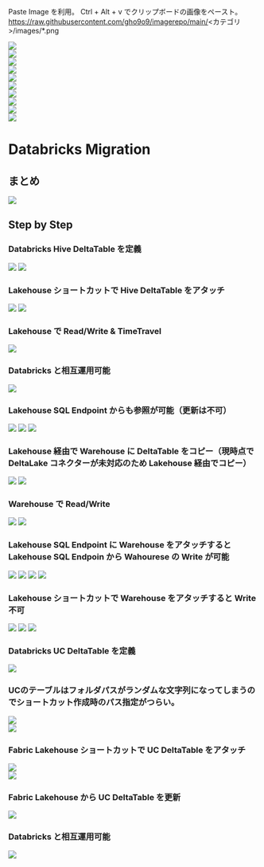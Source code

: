 Paste Image を利用。
Ctrl + Alt + v でクリップボードの画像をペースト。
https://raw.githubusercontent.com/gho9o9/imagerepo/main/<カテゴリ>/images/*.png

![](images/o9o9_2023-06-12-10-50-06.png)  
![](images/o9o9_2023-06-12-10-50-15.png)  
![](images/o9o9_2023-06-12-10-57-20.png)  
![](images/o9o9_2023-07-01-19-01-38.png)  
![](images/o9o9_2023-07-01-19-03-13.png)  
![](images/o9o9_2023-07-10-16-22-20.png)  
![](images/o9o9_2023-07-10-16-23-42.png)  
![](images/o9o9_2023-07-10-16-24-44.png)  
![](images/o9o9_2023-07-10-16-28-16.png)  
![](images/o9o9_2023-07-10-16-28-37.png)  



# Databricks Migration
## まとめ
![](images/o9o9_2023-06-16-16-35-10.png)

## Step by Step 
### Databricks Hive DeltaTable を定義
![](images/o9o9_2023-06-14-17-07-06.png)
![](images/o9o9_2023-06-14-17-16-37.png)

### Lakehouse ショートカットで Hive DeltaTable をアタッチ
![](images/o9o9_2023-06-14-16-55-09.png)
![](images/o9o9_2023-06-14-16-55-38.png)

### Lakehouse で Read/Write & TimeTravel
![](images/o9o9_2023-06-14-17-25-25.png)

### Databricks と相互運用可能
![](images/o9o9_2023-06-14-17-28-42.png)

### Lakehouse SQL Endpoint からも参照が可能（更新は不可）
![](images/o9o9_2023-06-14-17-39-19.png)
![](images/o9o9_2023-06-14-17-39-35.png)
![](images/o9o9_2023-06-14-17-51-06.png)

### Lakehouse 経由で Warehouse に DeltaTable をコピー（現時点で DeltaLake コネクターが未対応のため Lakehouse 経由でコピー）
![](images/o9o9_2023-06-14-19-50-53.png)
![](images/o9o9_2023-06-14-19-54-02.png)

### Warehouse で Read/Write
![](images/o9o9_2023-06-14-19-52-43.png)
![](images/o9o9_2023-06-14-19-53-32.png)

### Lakehouse SQL Endpoint に Warehouse をアタッチすると Lakehouse SQL Endpoin から Wahourese の Write が可能
![](images/o9o9_2023-06-14-19-56-10.png)
![](images/o9o9_2023-06-14-19-57-16.png)
![](images/o9o9_2023-06-14-19-57-44.png)
![](images/o9o9_2023-06-14-19-59-57.png)

### Lakehouse ショートカットで Warehouse をアタッチすると Write 不可
![](images/o9o9_2023-06-14-20-03-46.png)
![](images/o9o9_2023-06-14-20-12-49.png)
![](images/o9o9_2023-06-14-20-11-22.png)

### Databricks UC DeltaTable を定義
![](images/o9o9_2023-06-26-18-35-23.png)  

### UCのテーブルはフォルダパスがランダムな文字列になってしまうのでショートカット作成時のパス指定がつらい。
![](images/o9o9_2023-06-26-18-32-53.png)  
![](images/o9o9_2023-06-26-18-38-08.png)  

### Fabric Lakehouse ショートカットで UC DeltaTable をアタッチ
![](images/o9o9_2023-06-26-18-47-22.png)  
![](images/o9o9_2023-06-26-18-48-09.png)

### Fabric Lakehouse から UC DeltaTable を更新
![](images/o9o9_2023-06-16-15-58-16.png)

### Databricks と相互運用可能
![](images/o9o9_2023-06-16-16-00-47.png)